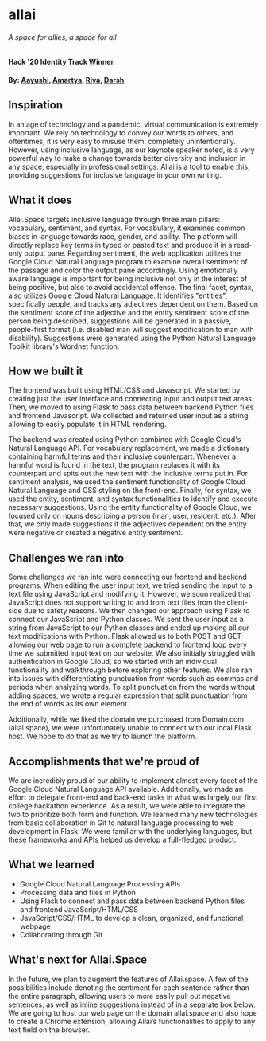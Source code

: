 # allai

###### A space for allies, a space for all
#### Hack '20 Identity Track Winner

#### By: [Aayushi](https://www.linkedin.com/in/aayushimodi/), [Amartya](https://www.linkedin.com/in/amartyaranganathan/), [Riya](https://www.linkedin.com/in/riyabaheti/), [Darsh](https://www.linkedin.com/in/desaidarsh/)

## Inspiration
In an age of technology and a pandemic, virtual communication is extremely important. We rely on technology to convey our words to others, and oftentimes, it is very easy to misuse them, completely unintentionally. However, using inclusive language, as our keynote speaker noted, is a very powerful way to make a change towards better diversity and inclusion in any space, especially in professional settings. Allai is a tool to enable this, providing suggestions for inclusive language in your own writing.

## What it does
Allai.Space targets inclusive language through three main pillars: vocabulary, sentiment, and syntax. For vocabulary, it examines common biases in language towards race, gender, and ability. The platform will directly replace key terms in typed or pasted text and produce it in a read-only output pane. Regarding sentiment, the web application utilizes the Google Cloud Natural Language program to examine overall sentiment of the passage and color the output pane accordingly. Using emotionally aware language is important for being inclusive not only in the interest of being positive, but also to avoid accidental offense. The final facet, syntax, also utilizes Google Cloud Natural Language. It identifies "entities", specifically people, and tracks any adjectives dependent on them. Based on the sentiment score of the adjective and the entity sentiment score of the person being described, suggestions will be generated in a passive, people-first format (i.e. disabled man will suggest modification to man with disability). Suggestions were generated using the Python Natural Language Toolkit library's Wordnet function.

## How we built it
The frontend was built using HTML/CSS and Javascript. We started by creating just the user interface and connecting input and output text areas. Then, we moved to using Flask to pass data between backend Python files and frontend Javascript. We collected and returned user input as a string, allowing to easily populate it in HTML rendering.

The backend was created using Python combined with Google Cloud's Natural Language API. For vocabulary replacement, we made a dictionary containing harmful terms and their inclusive counterpart. Whenever a harmful word is found in the text, the program replaces it with its counterpart and spits out the new text with the inclusive terms put in. For sentiment analysis, we used the sentiment functionality of Google Cloud Natural Language and CSS styling on the front-end. Finally, for syntax, we used the entity, sentiment, and syntax functionalities to identify and execute necessary suggestions. Using the entity functionality of Google Cloud, we focused only on nouns describing a person (man, user, resident, etc.). After that, we only made suggestions if the adjectives dependent on the entity were negative or created a negative entity sentiment.

## Challenges we ran into
Some challenges we ran into were connecting our frontend and backend programs. When editing the user input text, we tried sending the input to a text file using JavaScript and modifying it. However, we soon realized that JavaScript does not support writing to and from text files from the client-side due to safety reasons. We then changed our approach using Flask to connect our JavaScript and Python classes. We sent the user input as a string from JavaScript to our Python classes and ended up making all our text modifications with Python. Flask allowed us to both POST and GET allowing our web page to run a complete backend to frontend loop every time we submitted input text on our website. We also initially struggled with authentication in Google Cloud, so we started with an individual functionality and walkthrough before exploring other features. We also ran into issues with differentiating punctuation from words such as commas and periods when analyzing words. To split punctuation from the words without adding spaces, we wrote a regular expression that split punctuation from the end of words as its own element.

Additionally, while we liked the domain we purchased from Domain.com (allai.space), we were unfortunately unable to connect with our local Flask host. We hope to do that as we try to launch the platform.

## Accomplishments that we're proud of
We are incredibly proud of our ability to implement almost every facet of the Google Cloud Natural Language API available. Additionally, we made an effort to delegate front-end and back-end tasks in what was largely our first college hackathon experience. As a result, we were able to integrate the two to prioritize both form and function. We learned many new technologies from basic collaboration in Git to natural language processing to web development in Flask. We were familiar with the underlying languages, but these frameworks and APIs helped us develop a full-fledged product.

## What we learned
- Google Cloud Natural Language Processing APIs
- Processing data and files in Python
- Using Flask to connect and pass data between backend Python files and frontend JavaScript/HTML/CSS
- JavaScript/CSS/HTML to develop a clean, organized, and functional webpage
- Collaborating through Git

## What's next for Allai.Space
In the future, we plan to augment the features of Allai.space. A few of the possibilities include denoting the sentiment for each sentence rather than the entire paragraph, allowing users to more easily pull out negative sentences, as well as inline suggestions instead of in a separate box below. We are going to host our web page on the domain allai.space and also hope to create a Chrome extension, allowing Allai’s functionalities to apply to any text field on the browser.
